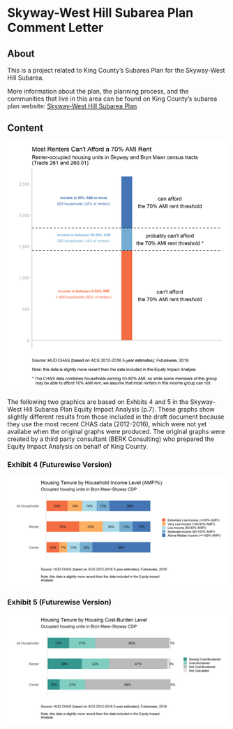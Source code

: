 Skyway-West Hill Subarea Plan Comment Letter
================

## About

This is a project related to King County’s Subarea Plan for the
Skyway-West Hill Subarea.

More information about the plan, the planning process, and the
communities that live in this area can be found on King County’s subarea
plan website: [Skyway-West Hill Subarea
Plan](https://www.kingcounty.gov/depts/local-services/permits/planning-regulations/community-service-area-land-use-subarea-plans/skyway-west-hill.aspx)

## Content

![](outputs/cdp-2012to2016-renters-by-AMI.png)

The following two graphics are based on Exhbits 4 and 5 in the
Skyway-West Hill Subarea Plan Equity Impact Analysis (p.7). These graphs
show slightly different results from those included in the draft
document because they use the most recent CHAS data (2012-2016), which
were not yet availabe when the original graphs were produced. The
original graphs were created by a third party consultant (BERK
Consulting) who prepared the Equity Impact Analysis on behalf of King
County.

### Exhibit 4 (Futurewise Version)

![](outputs/cdp-2012to2016-exhibit-4.png)

### Exhibit 5 (Futurewise Version)

![](outputs/cdp-2012to2016-exhibit-5.png)
